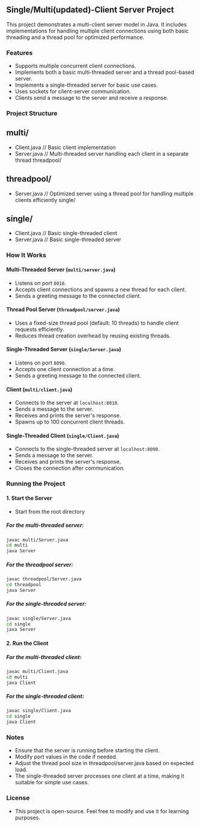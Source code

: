 ## Single/Multi(updated)-Client Server Project

This project demonstrates a multi-client server model in Java. It includes implementations for handling multiple client connections using both basic threading and a thread pool for optimized performance.

### Features
- Supports multiple concurrent client connections.
- Implements both a basic multi-threaded server and a thread pool-based server.
- Implements a single-threaded server for basic use cases.
- Uses sockets for client-server communication.
- Clients send a message to the server and receive a response.

### Project Structure
## multi/
- Client.java // Basic client implementation
- Server.java // Multi-threaded server handling each client in a separate thread threadpool/
## threadpool/
- Server.java // Optimized server using a thread pool for handling multiple clients efficiently single/
## single/
- Client.java // Basic single-threaded client
- Server.java // Basic single-threaded server


### How It Works

#### Multi-Threaded Server (`multi/server.java`)
- Listens on port `8010`.
- Accepts client connections and spawns a new thread for each client.
- Sends a greeting message to the connected client.

#### Thread Pool Server (`threadpool/server.java`)
- Uses a fixed-size thread pool (default: 10 threads) to handle client requests efficiently.
- Reduces thread creation overhead by reusing existing threads.

#### Single-Threaded Server (`single/Server.java`)
- Listens on port `8090`.
- Accepts one client connection at a time.
- Sends a greeting message to the connected client.

#### Client (`multi/client.java`)
- Connects to the server at `localhost:8010`.
- Sends a message to the server.
- Receives and prints the server's response.
- Spawns up to 100 concurrent client threads.

#### Single-Threaded Client (`single/Client.java`)
- Connects to the single-threaded server at `localhost:8090`.
- Sends a message to the server.
- Receives and prints the server's response.
- Closes the connection after communication.

### Running the Project
#### 1. Start the Server
- Start from the root directory 

##### For the multi-threaded server:
```sh
javac multi/Server.java
cd multi
java Server
```
##### For the threadpool server:
```sh
javac threadpool/Server.java
cd threadpool
java Server
```
##### For the single-threaded server:
```sh
javac single/Server.java
cd single
java Server
```
#### 2. Run the Client
##### For the multi-threaded client:
```sh
javac multi/Client.java
cd multi
java Client
```
##### For the single-threaded client:
```sh
javac single/Client.java
cd single
java Client
```
### Notes

- Ensure that the server is running before starting the client.
- Modify port values in the code if needed.
- Adjust the thread pool size in threadpool/server.java based on expected load.
- The single-threaded server processes one client at a time, making it suitable for simple use cases.

### License
- This project is open-source. Feel free to modify and use it for learning purposes.
